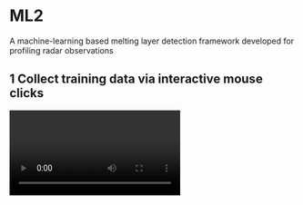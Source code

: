 # ML2
A machine-learning based melting layer detection framework developed for profiling radar observations
## 1 Collect training data via interactive mouse clicks
![Screen Recording](https://github.com/YXIE1010/ML2/blob/main/Screen-Recording.mov)

